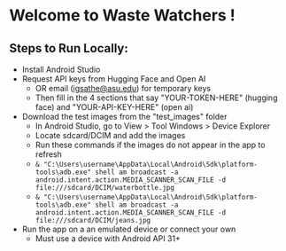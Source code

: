# Welcome to Waste Watchers !
## Steps to Run Locally:
- Install Android Studio
- Request API keys from Hugging Face and Open AI
    - OR email (igsathe@asu.edu) for temporary keys
    - Then fill in the 4 sections that say "YOUR-TOKEN-HERE" (hugging face) and "YOUR-API-KEY-HERE" (open ai)
- Download the test images from the "test_images" folder
    - In Android Studio, go to View > Tool Windows > Device Explorer
    - Locate sdcard/DCIM and add the images
    - Run these commands if the images do not appear in the app to refresh
    - `& "C:\Users\username\AppData\Local\Android\Sdk\platform-tools\adb.exe" shell am broadcast -a android.intent.action.MEDIA_SCANNER_SCAN_FILE -d file:///sdcard/DCIM/waterbottle.jpg`
    - `& "C:\Users\username\AppData\Local\Android\Sdk\platform-tools\adb.exe" shell am broadcast -a android.intent.action.MEDIA_SCANNER_SCAN_FILE -d file:///sdcard/DCIM/jeans.jpg`
- Run the app on a an emulated device or connect your own
    - Must use a device with Android API 31+
